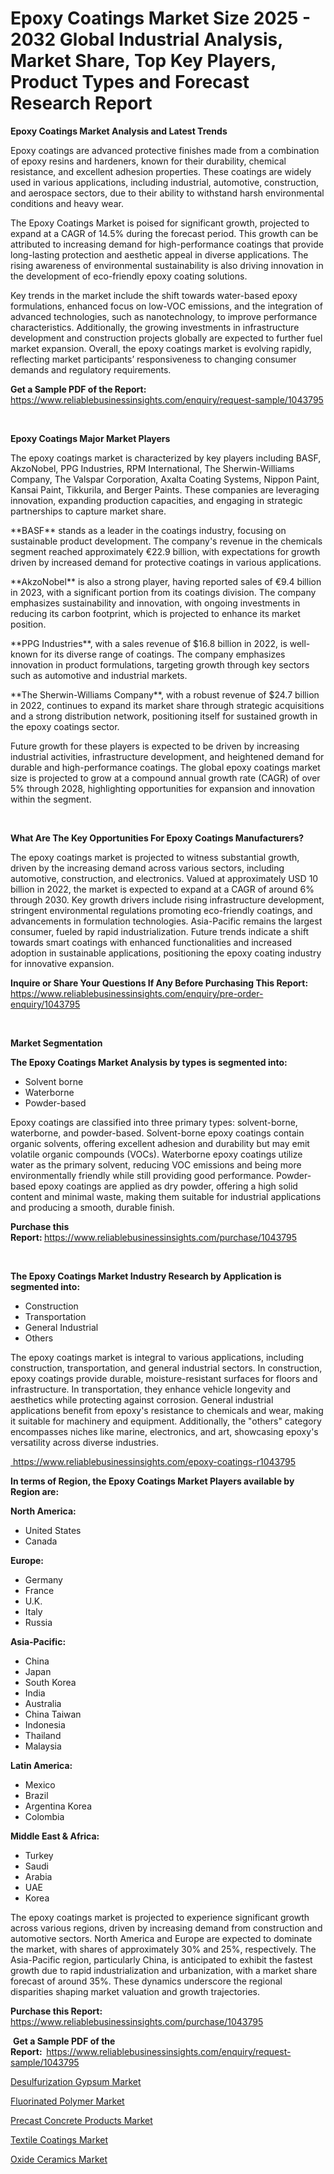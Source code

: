 <p><h1>Epoxy Coatings Market Size 2025 - 2032 Global Industrial Analysis, Market Share, Top Key Players, Product Types and Forecast Research Report</h1></p><p><strong>Epoxy Coatings Market Analysis and Latest Trends</strong></p>
<p><p>Epoxy coatings are advanced protective finishes made from a combination of epoxy resins and hardeners, known for their durability, chemical resistance, and excellent adhesion properties. These coatings are widely used in various applications, including industrial, automotive, construction, and aerospace sectors, due to their ability to withstand harsh environmental conditions and heavy wear.</p><p>The Epoxy Coatings Market is poised for significant growth, projected to expand at a CAGR of 14.5% during the forecast period. This growth can be attributed to increasing demand for high-performance coatings that provide long-lasting protection and aesthetic appeal in diverse applications. The rising awareness of environmental sustainability is also driving innovation in the development of eco-friendly epoxy coating solutions.</p><p>Key trends in the market include the shift towards water-based epoxy formulations, enhanced focus on low-VOC emissions, and the integration of advanced technologies, such as nanotechnology, to improve performance characteristics. Additionally, the growing investments in infrastructure development and construction projects globally are expected to further fuel market expansion. Overall, the epoxy coatings market is evolving rapidly, reflecting market participants’ responsiveness to changing consumer demands and regulatory requirements.</p></p>
<p><strong>Get a Sample PDF of the Report:&nbsp;</strong> <a href="https://www.reliablebusinessinsights.com/enquiry/request-sample/1043795?utm_campaign=950&utm_medium=2&utm_source=Github&utm_content=ia&utm_term=01042025&utm_id=epoxy-coatings">https://www.reliablebusinessinsights.com/enquiry/request-sample/1043795</a></p>
<p>&nbsp;</p>
<p><strong>Epoxy Coatings Major Market Players</strong></p>
<p><p>The epoxy coatings market is characterized by key players including BASF, AkzoNobel, PPG Industries, RPM International, The Sherwin-Williams Company, The Valspar Corporation, Axalta Coating Systems, Nippon Paint, Kansai Paint, Tikkurila, and Berger Paints. These companies are leveraging innovation, expanding production capacities, and engaging in strategic partnerships to capture market share.</p><p>**BASF** stands as a leader in the coatings industry, focusing on sustainable product development. The company's revenue in the chemicals segment reached approximately €22.9 billion, with expectations for growth driven by increased demand for protective coatings in various applications.</p><p>**AkzoNobel** is also a strong player, having reported sales of €9.4 billion in 2023, with a significant portion from its coatings division. The company emphasizes sustainability and innovation, with ongoing investments in reducing its carbon footprint, which is projected to enhance its market position.</p><p>**PPG Industries**, with a sales revenue of $16.8 billion in 2022, is well-known for its diverse range of coatings. The company emphasizes innovation in product formulations, targeting growth through key sectors such as automotive and industrial markets.</p><p>**The Sherwin-Williams Company**, with a robust revenue of $24.7 billion in 2022, continues to expand its market share through strategic acquisitions and a strong distribution network, positioning itself for sustained growth in the epoxy coatings sector.</p><p>Future growth for these players is expected to be driven by increasing industrial activities, infrastructure development, and heightened demand for durable and high-performance coatings. The global epoxy coatings market size is projected to grow at a compound annual growth rate (CAGR) of over 5% through 2028, highlighting opportunities for expansion and innovation within the segment.</p></p>
<p>&nbsp;</p>
<p><strong>What Are The Key Opportunities For Epoxy Coatings Manufacturers?</strong></p>
<p><p>The epoxy coatings market is projected to witness substantial growth, driven by the increasing demand across various sectors, including automotive, construction, and electronics. Valued at approximately USD 10 billion in 2022, the market is expected to expand at a CAGR of around 6% through 2030. Key growth drivers include rising infrastructure development, stringent environmental regulations promoting eco-friendly coatings, and advancements in formulation technologies. Asia-Pacific remains the largest consumer, fueled by rapid industrialization. Future trends indicate a shift towards smart coatings with enhanced functionalities and increased adoption in sustainable applications, positioning the epoxy coating industry for innovative expansion.</p></p>
<p><strong>Inquire or Share Your Questions If Any Before Purchasing This Report:</strong> <a href="https://www.reliablebusinessinsights.com/enquiry/pre-order-enquiry/1043795?utm_campaign=950&utm_medium=2&utm_source=Github&utm_content=ia&utm_term=01042025&utm_id=epoxy-coatings">https://www.reliablebusinessinsights.com/enquiry/pre-order-enquiry/1043795</a></p>
<p>&nbsp;</p>
<p><strong>Market Segmentation</strong></p>
<p><strong>The Epoxy Coatings Market Analysis by types is segmented into:</strong></p>
<p><ul><li>Solvent borne</li><li>Waterborne</li><li>Powder-based</li></ul></p>
<p><p>Epoxy coatings are classified into three primary types: solvent-borne, waterborne, and powder-based. Solvent-borne epoxy coatings contain organic solvents, offering excellent adhesion and durability but may emit volatile organic compounds (VOCs). Waterborne epoxy coatings utilize water as the primary solvent, reducing VOC emissions and being more environmentally friendly while still providing good performance. Powder-based epoxy coatings are applied as dry powder, offering a high solid content and minimal waste, making them suitable for industrial applications and producing a smooth, durable finish.</p></p>
<p><strong>Purchase this Report:&nbsp;</strong><a href="https://www.reliablebusinessinsights.com/purchase/1043795?utm_campaign=950&utm_medium=2&utm_source=Github&utm_content=ia&utm_term=01042025&utm_id=epoxy-coatings">https://www.reliablebusinessinsights.com/purchase/1043795</a></p>
<p>&nbsp;</p>
<p><strong>The Epoxy Coatings Market Industry Research by Application is segmented into:</strong></p>
<p><ul><li>Construction</li><li>Transportation</li><li>General Industrial</li><li>Others</li></ul></p>
<p><p>The epoxy coatings market is integral to various applications, including construction, transportation, and general industrial sectors. In construction, epoxy coatings provide durable, moisture-resistant surfaces for floors and infrastructure. In transportation, they enhance vehicle longevity and aesthetics while protecting against corrosion. General industrial applications benefit from epoxy's resistance to chemicals and wear, making it suitable for machinery and equipment. Additionally, the "others" category encompasses niches like marine, electronics, and art, showcasing epoxy's versatility across diverse industries.</p></p>
<p><a href="https://www.reliablebusinessinsights.com/epoxy-coatings-r1043795?utm_campaign=950&utm_medium=2&utm_source=Github&utm_content=ia&utm_term=01042025&utm_id=epoxy-coatings">&nbsp;https://www.reliablebusinessinsights.com/epoxy-coatings-r1043795</a></p>
<p><strong>In terms of Region, the Epoxy Coatings Market Players available by Region are:</strong></p>
<p>
    <p> <strong> North America: </strong>
        <ul>
            <li>United States</li>
            <li>Canada</li>
        </ul>
        </p> 
    <p> <strong> Europe: </strong>
        <ul>
            <li>Germany</li>
            <li>France</li>
            <li>U.K.</li>
            <li>Italy</li>
            <li>Russia</li>
        </ul>
        </p> 
    <p> <strong> Asia-Pacific: </strong>
        <ul>
            <li>China</li>
            <li>Japan</li>
            <li>South Korea</li>
            <li>India</li>
            <li>Australia</li>
            <li>China Taiwan</li>
            <li>Indonesia</li>
            <li>Thailand</li>
            <li>Malaysia</li>
        </ul>
        </p> 
    <p> <strong> Latin America: </strong>
        <ul>
            <li>Mexico</li>
            <li>Brazil</li>
            <li>Argentina Korea</li>
            <li>Colombia</li>
        </ul>
        </p> 
    <p> <strong> Middle East & Africa: </strong>
        <ul>
            <li>Turkey</li>
            <li>Saudi</li>
            <li>Arabia</li>
            <li>UAE</li>
            <li>Korea</li>
        </ul>
    </p>
    </p>
<p><p>The epoxy coatings market is projected to experience significant growth across various regions, driven by increasing demand from construction and automotive sectors. North America and Europe are expected to dominate the market, with shares of approximately 30% and 25%, respectively. The Asia-Pacific region, particularly China, is anticipated to exhibit the fastest growth due to rapid industrialization and urbanization, with a market share forecast of around 35%. These dynamics underscore the regional disparities shaping market valuation and growth trajectories.</p></p>
<p><strong>Purchase this Report: </strong><a href="https://www.reliablebusinessinsights.com/purchase/1043795?utm_campaign=950&utm_medium=2&utm_source=Github&utm_content=ia&utm_term=01042025&utm_id=epoxy-coatings">https://www.reliablebusinessinsights.com/purchase/1043795</a></p>
<p>&nbsp;<strong>Get a Sample PDF of the Report:&nbsp;&nbsp;</strong><a href="https://www.reliablebusinessinsights.com/enquiry/request-sample/1043795?utm_campaign=950&utm_medium=2&utm_source=Github&utm_content=ia&utm_term=01042025&utm_id=epoxy-coatings">https://www.reliablebusinessinsights.com/enquiry/request-sample/1043795</a></p>
<p><strong></strong></p>
<p><p><a href="https://github.com/catlowdarcys/Market-Research-Report-List-1/blob/main/desulfurization-gypsum-market.md?utm_campaign=950&utm_medium=2&utm_source=Github&utm_content=ia&utm_term=01042025&utm_id=epoxy-coatings">Desulfurization Gypsum Market</a></p><p><a href="https://github.com/hadshpinay/Market-Research-Report-List-1/blob/main/fluorinated-polymer-market.md?utm_campaign=950&utm_medium=2&utm_source=Github&utm_content=ia&utm_term=01042025&utm_id=epoxy-coatings">Fluorinated Polymer Market</a></p><p><a href="https://github.com/danzopachllq/Market-Research-Report-List-1/blob/main/precast-concrete-products-market.md?utm_campaign=950&utm_medium=2&utm_source=Github&utm_content=ia&utm_term=01042025&utm_id=epoxy-coatings">Precast Concrete Products Market</a></p><p><a href="https://github.com/ridchycarlas/Market-Research-Report-List-1/blob/main/textile-coatings-market.md?utm_campaign=950&utm_medium=2&utm_source=Github&utm_content=ia&utm_term=01042025&utm_id=epoxy-coatings">Textile Coatings Market</a></p><p><a href="https://github.com/fendtdjunawo/Market-Research-Report-List-1/blob/main/oxide-ceramics-market.md?utm_campaign=950&utm_medium=2&utm_source=Github&utm_content=ia&utm_term=01042025&utm_id=epoxy-coatings">Oxide Ceramics Market</a></p></p>